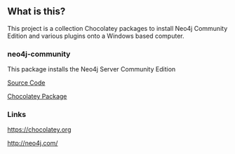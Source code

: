 ## What is this?
This project is a collection Chocolatey packages to install Neo4j Community Edition and various plugins onto a Windows based computer.


### neo4j-community
This package installs the Neo4j Server Community Edition

[Source Code](neo4j-community/README.me)

[Chocolatey Package](https://chocolatey.org/packages/neo4j-community)


### Links
https://chocolatey.org

http://neo4j.com/
